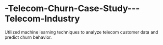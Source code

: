 # -Telecom-Churn-Case-Study---Telecom-Industry
Utilized machine learning techniques to analyze telecom customer data and predict churn behavior.
